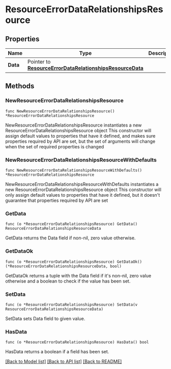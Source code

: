 # ResourceErrorDataRelationshipsResource

## Properties

Name | Type | Description | Notes
------------ | ------------- | ------------- | -------------
**Data** | Pointer to [**ResourceErrorDataRelationshipsResourceData**](ResourceErrorDataRelationshipsResourceData.md) |  | [optional] 

## Methods

### NewResourceErrorDataRelationshipsResource

`func NewResourceErrorDataRelationshipsResource() *ResourceErrorDataRelationshipsResource`

NewResourceErrorDataRelationshipsResource instantiates a new ResourceErrorDataRelationshipsResource object
This constructor will assign default values to properties that have it defined,
and makes sure properties required by API are set, but the set of arguments
will change when the set of required properties is changed

### NewResourceErrorDataRelationshipsResourceWithDefaults

`func NewResourceErrorDataRelationshipsResourceWithDefaults() *ResourceErrorDataRelationshipsResource`

NewResourceErrorDataRelationshipsResourceWithDefaults instantiates a new ResourceErrorDataRelationshipsResource object
This constructor will only assign default values to properties that have it defined,
but it doesn't guarantee that properties required by API are set

### GetData

`func (o *ResourceErrorDataRelationshipsResource) GetData() ResourceErrorDataRelationshipsResourceData`

GetData returns the Data field if non-nil, zero value otherwise.

### GetDataOk

`func (o *ResourceErrorDataRelationshipsResource) GetDataOk() (*ResourceErrorDataRelationshipsResourceData, bool)`

GetDataOk returns a tuple with the Data field if it's non-nil, zero value otherwise
and a boolean to check if the value has been set.

### SetData

`func (o *ResourceErrorDataRelationshipsResource) SetData(v ResourceErrorDataRelationshipsResourceData)`

SetData sets Data field to given value.

### HasData

`func (o *ResourceErrorDataRelationshipsResource) HasData() bool`

HasData returns a boolean if a field has been set.


[[Back to Model list]](../README.md#documentation-for-models) [[Back to API list]](../README.md#documentation-for-api-endpoints) [[Back to README]](../README.md)


